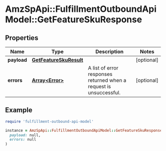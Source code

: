 # AmzSpApi::FulfillmentOutboundApiModel::GetFeatureSkuResponse

## Properties

| Name | Type | Description | Notes |
| ---- | ---- | ----------- | ----- |
| **payload** | [**GetFeatureSkuResult**](GetFeatureSkuResult.md) |  | [optional] |
| **errors** | [**Array&lt;Error&gt;**](Error.md) | A list of error responses returned when a request is unsuccessful. | [optional] |

## Example

```ruby
require 'fulfillment-outbound-api-model'

instance = AmzSpApi::FulfillmentOutboundApiModel::GetFeatureSkuResponse.new(
  payload: null,
  errors: null
)
```

